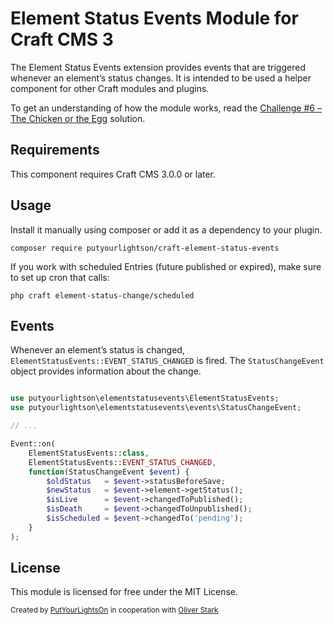 # Element Status Events Module for Craft CMS 3

The Element Status Events extension provides events that are triggered whenever an element’s status changes. It is intended to be used a helper component for other Craft modules and plugins.

To get an understanding of how the module works, read the [Challenge #6 – The Chicken or the Egg](https://craftcodingchallenge.com/challenge-6-the-chicken-or-the-egg) solution.

## Requirements

This component requires Craft CMS 3.0.0 or later.

## Usage

Install it manually using composer or add it as a dependency to your plugin.
```
composer require putyourlightson/craft-element-status-events
```    
    
If you work with scheduled Entries (future published or expired), make sure to set up cron that calls:
```
php craft element-status-change/scheduled
```    


## Events

Whenever an element’s status is changed, `ElementStatusEvents::EVENT_STATUS_CHANGED` is fired. The `StatusChangeEvent` object provides information about the change.

```php

use putyourlightson\elementstatusevents\ElementStatusEvents;
use putyourlightson\elementstatusevents\events\StatusChangeEvent;

// ...

Event::on(
    ElementStatusEvents::class, 
    ElementStatusEvents::EVENT_STATUS_CHANGED, 
    function(StatusChangeEvent $event) {
        $oldStatus   = $event->statusBeforeSave;
        $newStatus   = $event->element->getStatus();
        $isLive      = $event->changedToPublished();
        $isDeath     = $event->changedToUnpublished();
        $isScheduled = $event->changedTo('pending');
    }
);
```


## License

This module is licensed for free under the MIT License.

<small>Created by [PutYourLightsOn](https://putyourlightson.com/) in cooperation with [Oliver Stark](https://github.com/ostark)</small>